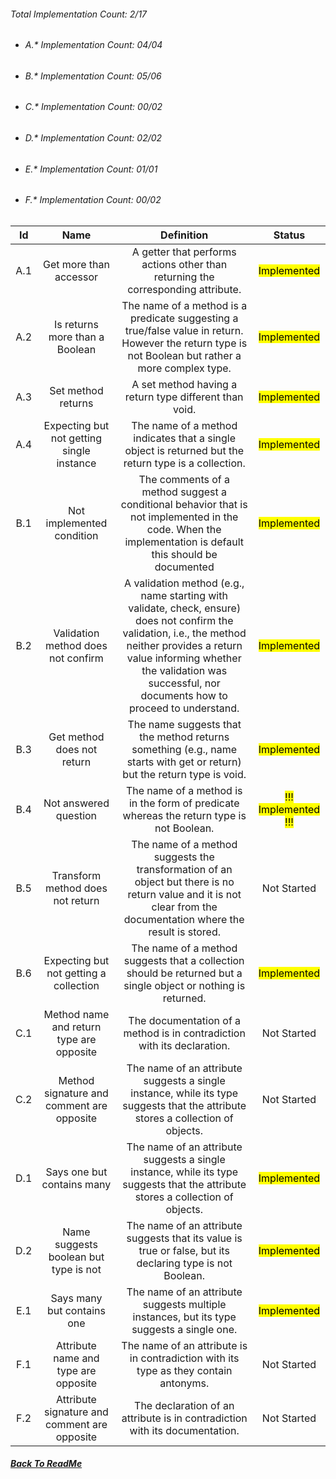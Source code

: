 ###### Total Implementation Count: 2/17

-   ###### A.* Implementation Count: 04/04
-   ###### B.* Implementation Count: 05/06
-   ###### C.* Implementation Count: 00/02
-   ###### D.* Implementation Count: 02/02
-   ###### E.* Implementation Count: 01/01
-   ###### F.* Implementation Count: 00/02


|  Id |                     Name                     |                                                                                                                       Definition                                                                                                                      |    Status   |
|:---:|:--------------------------------------------:|:-----------------------------------------------------------------------------------------------------------------------------------------------------------------------------------------------------------------------------------------------------:|:-----------:|
| A.1 | Get more than accessor                       | A getter that performs actions other than returning the corresponding attribute.                                                                                                                                                                      | <mark>Implemented</mark> |
| A.2 | Is returns more than a Boolean               | The name of a method is a predicate suggesting a true/false value in return. However the return type is not Boolean but rather a more complex type.                                                                                                   | <mark>Implemented</mark> |
| A.3 | Set method returns                           | A set method having a return type different than void.                                                                                                                                                                                                | <mark>Implemented</mark> |
| A.4 | Expecting but not getting single instance    | The name of a method indicates that a single object is returned but the return type is a collection.                                                                                                                                                  | <mark>Implemented</mark> |
| B.1 | Not implemented condition                    | The comments of a method suggest a conditional behavior that is not implemented in the code. When the implementation is default this should be documented                                                                                             | <mark>Implemented</mark> |
| B.2 | Validation method does not confirm           | A validation method (e.g., name starting with validate, check, ensure) does not confirm the validation, i.e., the method neither provides a return value informing whether the validation was successful, nor documents how to proceed to understand. | <mark>Implemented</mark> |
| B.3 | Get method does not return                   | The name suggests that the method returns something (e.g., name starts with get or return) but the return type is void.                                                                                                                               | <mark>Implemented</mark> |
| B.4 | Not answered question                        | The name of a method is in the form of predicate whereas the return type is not Boolean.                                                                                                                                                              | <mark>!!! Implemented !!!</mark> |
| B.5 | Transform method does not return             | The name of a method suggests the transformation of an object but there is no return value and it is not clear from the documentation where the result is stored.                                                                                     | Not Started |
| B.6 | Expecting but not getting a collection       | The name of a method suggests that a collection should be returned but a single object or nothing is returned.                                                                                                                                        | <mark>Implemented</mark> |
| C.1 | Method name and return type are opposite     | The documentation of a method is in contradiction with its declaration.                                                                                                                                                                               | Not Started |
| C.2 | Method signature and comment are opposite    | The name of an attribute suggests a single instance, while its type suggests that the attribute stores a collection of objects.                                                                                                                       | Not Started |
| D.1 | Says one but contains many                   | The name of an attribute suggests a single instance, while its type suggests that the attribute stores a collection of objects.                                                                                                                       | <mark>Implemented</mark> |
| D.2 | Name suggests boolean but type is not        | The name of an attribute suggests that its value is true or false, but its declaring type is not Boolean.                                                                                                                                             | <mark>Implemented</mark> |
| E.1 | Says many but contains one                   | The name of an attribute suggests multiple instances, but its type suggests a single one.                                                                                                                                                             | <mark>Implemented</mark> |
| F.1 | Attribute name and type are opposite         | The name of an attribute is in contradiction with its type as they contain antonyms.                                                                                                                                                                  | Not Started |
| F.2 | Attribute signature and comment are opposite | The declaration of an attribute is in contradiction with its documentation.                                                                                                                                                                           | Not Started |

##### [Back To ReadMe](README.md)
